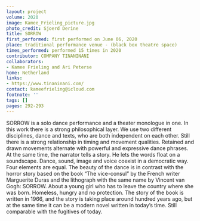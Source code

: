 ```yaml
---
layout: project
volume: 2020
image: Kamee_Frieling_picture.jpg
photo_credit: Sjoerd Derine
title: SORROW
first_performed: first performed on June 06, 2020
place: traditional performance venue - (black box theatre space)
times_performed: performed 15 times in 2020
contributor: COMPANY TINANINANI
collaborators:
- Kamee Frieling and Ari Peterse
home: Netherland
links:
- https://www.tinaninani.com/
contact: kameefrieling@icloud.com
footnote: ''
tags: []
pages: 292-293
---
```




SORROW is a solo dance performance and a theater monologue in one.
In this work there is a strong philosophical layer. We use two different disciplines, dance and texts, who are both independent on each other. Still there is a strong relationship in timing and movement qualities. Retained and drawn movements alternate with powerful and expressive dance phrases. At the same time, the narrator tells a story. He lets the words float on a soundscape. Dance, sound, image and voice coexist in a democratic way. Four elements are equal. The beauty of the dance is in contrast with the horror story based on the book “The vice-consul” by the French writer Marguerite Duras and the lithograph with the same name by Vincent van Gogh: SORROW. 
About a young girl who has to leave the country where she was born. 
Homeless, hungry and no protection. The story of the book is written in 1966, and the story is taking place around hundred years ago, but at the same time it can be a modern novel written in today’s time. Still comparable with the fugitives of today.

